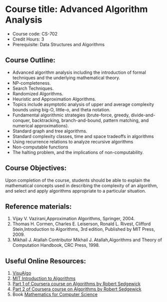 # Course title: Advanced Algorithm Analysis
- Course code: CS-702
- Credit Hours: 3
- Prerequisite: Data Structures and Algorithms

## Course Outline:

- Advanced algorithm analysis including the introduction of formal techniques and the underlying mathematical theory.
- NP-completeness.
- Search Techniques.
- Randomized Algorithms.
- Heuristic and Approximation Algorithms.
- Topics include asymptotic analysis of upper and average complexity bounds using big-O, little-o, and theta notation.
- Fundamental algorithmic strategies (brute-force, greedy, divide-and-conquer, backtracking, branch-and-bound, pattern matching, and numerical approximations).
- Standard graph and tree algorithms.
- Standard complexity classes, time and space tradeoffs in algorithms
- Using recurrence relations to analyze recursive algorithms
- Non-computable functions 
- The halting problem, and the implications of non-computability.

## Course Objectives:

Upon completion of the course, students should be able to explain the mathematical concepts used in describing the complexity of an algorithm, and select and apply algorithms appropriate to a particular situation.

## Reference materials:

1. Vijay V. Vazirani,Approximation Algorithms, Springer, 2004.
2. Thomas H. Cormen, Charles E. Leiserson, Ronald L. Rivest, Clifford Stein,Introduction to Algorithms,  3rd edition, Published by MIT Press, 2009.
3. Mikhail J. Atallah Contributor Mikhail J. Atallah,Algorithms and Theory of Computation Handbook, CRC Press, 1998.

## Useful Online Resources:

1. [VisuAlgo](https://visualgo.net/en)
2. [MIT Introduction to Algorithms](https://ocw.mit.edu/courses/electrical-engineering-and-computer-science/6-046j-introduction-to-algorithms-sma-5503-fall-2005/)
3. [Part 1 of Coursera course on Algorithms by Robert Sedgewick](https://www.coursera.org/learn/algorithms-part1/)
4. [Part 2 of Coursera course on Algorithms by Robert Sedgewick](https://www.coursera.org/learn/algorithms-part2/)  
5. Book [Mathematics for Computer Science](https://ocw.mit.edu/courses/electrical-engineering-and-computer-science/6-042j-mathematics-for-computer-science-spring-2015/readings/MIT6_042JS15_textbook.pdf)
<!-- 6. [Solutions to Introduction to Algorithms](https://github.com/gzc/CLRS) -->


